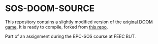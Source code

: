 # SOS-DOOM-SOURCE

This repository contains a slightly modified version of the [original DOOM game](https://github.com/id-Software/DOOM).
It is ready to compile, forked from [this repo](https://github.com/lunkums/DOOM_fixed). 

Part of an assignment during the BPC-SOS course at FEEC BUT.
